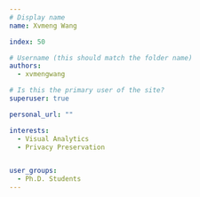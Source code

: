 ```yaml
---
# Display name
name: Xvmeng Wang

index: 50

# Username (this should match the folder name)
authors:
  - xvmengwang

# Is this the primary user of the site?
superuser: true

personal_url: ""

interests:
  - Visual Analytics
  - Privacy Preservation


user_groups:
  - Ph.D. Students
---
```

